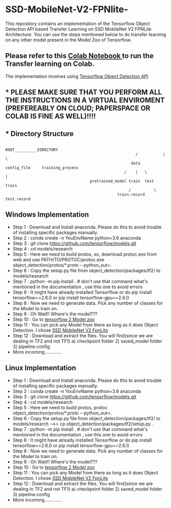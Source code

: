 # SSD-MobileNet-V2-FPNlite-

This repository contains an implementation of the Tensorflow Object Detection API based Transfer Learning on SSD MobileNet V2 FPNLite Architecture. You can use the steps mentioned below to do transfer learning on any other model present in the Model Zoo of Tensorflow.

## Please refer to this <a href="https://github.com/ravi0531rp/SSD-MobileNet-V2-FPNlite-/blob/master/SSD_V2_FPN_LITE_Colab.ipynb"> Colab Notebook </a> to run the Transfer learning on Colab.

The implementation involves using <a href ="https://github.com/tensorflow/models/blob/master/research/object_detection/g3doc/tf2.md">Tensorflow Object Detection API</a>

## * PLEASE MAKE SURE THAT YOU PERFORM ALL THE INSTRUCTIONS IN A VIRTUAL ENVIROMENT (PREFEREABLY ON CLOUD; PAPERSPACE OR COLAB IS FINE AS WELL)!!!!

## * Directory Structure
                                                               ROOT__________DIRECTORY
                                                             /           |           \
                                                           data       config_file     training_process
                                                        /    |   \                          |                
                                         pretrained_model train  test                      train  
                                                          /          \
                                                     train.record     test.record
                                                     

## Windows Implementation

* Step 1 : Download and Install anaconda. Please do this to avoid trouble of installing specific packages manually.
* Step 2 : conda create -n YouEnvName python=3.6 anaconda
* Step 3 : git clone https://github.com/tensorflow/models.git
* Step 4 : cd models/research
* Step 5 : Here we need to build protos, so, download protoc.exe from web and use PATH/TO/PROTOC/protoc.exe object_detection/protos/*.proto --python_out=.
* Step 6 : Copy the setup.py file from object_detection/packages/tf2/ to models/research
* Step 7 : python -m pip install . # don't use that command what's mentioned in the documentation , use this one to avoid errors
* Step 8 : It might have already installed Tensorflow or do pip install tensorflow==2.6.0 or pip install tensorflow-gpu==2.6.0
* Step 8 : Now we need to generate data. Pick any number of classes for the Model to train on. 
* Step 9 : Oh Wait!! Where's the model???
* Step 10 : Go to  <a href="https://github.com/tensorflow/models/blob/master/research/object_detection/g3doc/tf2_detection_zoo.md">tensorflow 2 Model zoo </a>
* Step 11 : You can pick any Model from there as long as it does Object Detection. I chose <a href="http://download.tensorflow.org/models/object_detection/tf2/20200711/ssd_mobilenet_v2_fpnlite_640x640_coco17_tpu-8.tar.gz">SSD MobileNet V2 FpnLite </a>
* Step 12 : Download and extract the files. You will find(since we are dealing in TF2 and not TF1) a) checkpoint folder 2) saved_model folder 3) pipeline.config
* More incoming.............


## Linux Implementation

* Step 1 : Download and Install anaconda. Please do this to avoid trouble of installing specific packages manually.
* Step 2 : conda create -n YouEnvName python=3.6 anaconda
* Step 3 : git clone https://github.com/tensorflow/models.git
* Step 4 : cd models/research
* Step 5 : Here we need to build protos, protoc object_detection/protos/*.proto --python_out=.
* Step 6 : Copy the setup.py file from object_detection/packages/tf2/ to models/research -->> cp object_detection/packages/tf2/setup.py .
* Step 7 : python -m pip install . # don't use that command what's mentioned in the documentation , use this one to avoid errors
* Step 8 : It might have already installed Tensorflow or do pip install tensorflow==2.6.0 or pip install tensorflow-gpu==2.6.0
* Step 8 : Now we need to generate data. Pick any number of classes for the Model to train on. 
* Step 9 : Oh Wait!! Where's the model???
* Step 10 : Go to  <a href="https://github.com/tensorflow/models/blob/master/research/object_detection/g3doc/tf2_detection_zoo.md">tensorflow 2 Model zoo </a>
* Step 11 : You can pick any Model from there as long as it does Object Detection. I chose <a href="http://download.tensorflow.org/models/object_detection/tf2/20200711/ssd_mobilenet_v2_fpnlite_640x640_coco17_tpu-8.tar.gz">SSD MobileNet V2 FpnLite </a>
* Step 12 : Download and extract the files. You will find(since we are dealing in TF2 and not TF1) a) checkpoint folder 2) saved_model folder 3) pipeline.config
* More incoming.............
